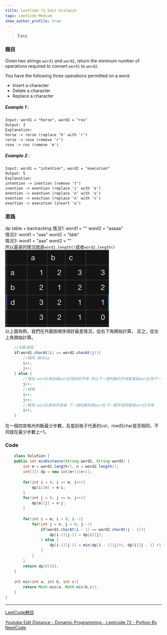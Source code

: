 ```yaml
---
title: LeetCode 72 Edit Distance
tags: LeetCode Medium
show_author_profile: true
---
```

> Easy

### 题目
Given two strings `word1` and `word2`, return the minimum number of operations required to convert `word1` to `word2`.

You have the following three operations permitted on a word:

* Insert a character
* Delete a character
* Replace a character

##### Example 1 :
```
Input: word1 = "horse", word2 = "ros"
Output: 3
Explanation: 
horse -> rorse (replace 'h' with 'r')
rorse -> rose (remove 'r')
rose -> ros (remove 'e')
```

##### Example 2 :
```
Input: word1 = "intention", word2 = "execution"
Output: 5
Explanation: 
intention -> inention (remove 't')
inention -> enention (replace 'i' with 'e')
enention -> exention (replace 'n' with 'x')
exention -> exection (replace 'n' with 'c')
exection -> execution (insert 'u')
```

### 思路
dp table + bactracking
情況1: word1 = ""      word2 = "aaaaa"  
情況2: word1 = "aaa"   word2 = "bbb"  
情況3: word1 = "aaa"   word2 = ""  
所以最差的情況就是`word1.length()`或者`word2.length()`  
![Image](https://raw.githubusercontent.com/Namm0/Namm0.github.io/master/assets/blog/2023-08-05_16-32-47.png)  
以上圖為例，我們在外圍按順序填好最差情況，從右下角開始計算。 反之，從左上角開始計算。  
```java
    //判斷過程
    if(word1.charAt(i) == word2.charAt(j)){
        //相同 就skip
        i++;
        j++;
    } else {
        //增加 word1增加與word2相同的字母 所以下一個判斷的字母是當前word1和下一個word2
        j++;
        //替換 
        i++;
        j++;
        //刪除 word1刪除字母後 下一個判斷的是word1下一個字母和當前word2字母
        i++;
    }
```
在一個四宮格內判斷最少步數，及當前格子代表的col，row的char是否相同，不同就在最少步數上+1。  

### Code
```java
    class Solution {
    public int minDistance(String word1, String word2) {
        int m = word1.length(), n = word2.length();
        int[][] dp = new int[m+1][n+1];

        for(int i = 0; i <= m; i++){
            dp[i][n] = m-i;
        }
        for(int j = 0; j <= n; j++){
            dp[m][j] = n-j;
        }

        for(int i = m; i > 0; i--){
            for(int j = n; j > 0; j--){
                if(word1.charAt(i - 1) == word2.charAt(j - 1)){
                    dp[i-1][j-1] = dp[i][j];
                } else {
                    dp[i-1][j-1] = min(dp[i - 1][j]+1, dp[i][j - 1] +1, dp[i][j] + 1);
                }
            }
        }
        return dp[0][0];
    }

    int min(int a, int b, int c){
        return Math.min(a, Math.min(b,c));
    }
}
```



*** 
[LeetCode題目](https://leetcode.com/problems/edit-distance/)

[Youtube Edit Distance - Dynamic Programming - Leetcode 72 - Python By NeetCode](https://www.youtube.com/watch?v=XYi2-LPrwm4)

